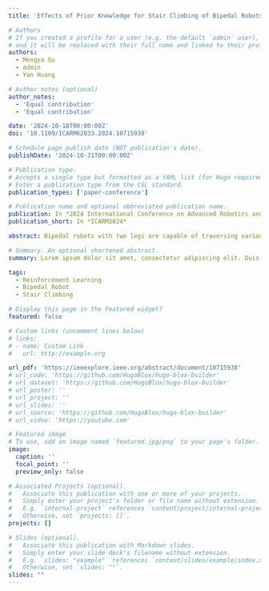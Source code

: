 ```yaml
---
title: 'Effects of Prior Knowledge for Stair Climbing of Bipedal Robots Based on Reinforcement Learning'

# Authors
# If you created a profile for a user (e.g. the default `admin` user), write the username (folder name) here
# and it will be replaced with their full name and linked to their profile.
authors:
  - Mengya Su
  - admin
  - Yan Huang

# Author notes (optional)
author_notes:
  - 'Equal contribution'
  - 'Equal contribution'

date: '2024-10-18T00:00:00Z'
doi: '10.1109/ICARM62033.2024.10715938'

# Schedule page publish date (NOT publication's date).
publishDate: '2024-10-31T00:00:00Z'

# Publication type.
# Accepts a single type but formatted as a YAML list (for Hugo requirements).
# Enter a publication type from the CSL standard.
publication_types: ['paper-conference']

# Publication name and optional abbreviated publication name.
publication: In *2024 International Conference on Advanced Robotics and Mechatronics (ICARM)*
publication_short: In *ICARM2024*

abstract: Bipedal robots with two legs are capable of traversing various terrains like level ground and staircases. Applying Reinforcement Learning (RL) based control can realize stable climbing stairs of bipedal robots. Prior knowledge of robots such as surrounding terrain information may improve the performance of climbing stairs. However, the impacts of prior knowledge on locomotion of bipedal robots across various terrains have not been systematically studied. In this work, we analyzed the effects of the amount of prior knowledge about terrain in front of the robot with RL-based control. Simulation results showed that introducing prior knowledge about terrain to bipedal robots can increase the maximum allowable ground height variation, realize smooth transition from level-ground walking to stair climbing, and improve disturbance rejection and energy efficiency. Prior knowledge is a trade-off between environmental information acquisition and computational complexity reduction. We find that there exists an optimal amount of prior knowledge for disturbance rejection and energy efficiency of stair climbing.

# Summary. An optional shortened abstract.
summary: Lorem ipsum dolor sit amet, consectetur adipiscing elit. Duis posuere tellus ac convallis placerat. Proin tincidunt magna sed ex sollicitudin condimentum.

tags:
  - Reinforcement Learning
  - Bipedal Robot
  - Stair Climbing

# Display this page in the Featured widget?
featured: false

# Custom links (uncomment lines below)
# links:
# - name: Custom Link
#   url: http://example.org

url_pdf: 'https://ieeexplore.ieee.org/abstract/document/10715938'
# url_code: 'https://github.com/HugoBlox/hugo-blox-builder'
# url_dataset: 'https://github.com/HugoBlox/hugo-blox-builder'
# url_poster: ''
# url_project: ''
# url_slides: ''
# url_source: 'https://github.com/HugoBlox/hugo-blox-builder'
# url_video: 'https://youtube.com'

# Featured image
# To use, add an image named `featured.jpg/png` to your page's folder.
image:
  caption: ''
  focal_point: ''
  preview_only: false

# Associated Projects (optional).
#   Associate this publication with one or more of your projects.
#   Simply enter your project's folder or file name without extension.
#   E.g. `internal-project` references `content/project/internal-project/index.md`.
#   Otherwise, set `projects: []`.
projects: []

# Slides (optional).
#   Associate this publication with Markdown slides.
#   Simply enter your slide deck's filename without extension.
#   E.g. `slides: "example"` references `content/slides/example/index.md`.
#   Otherwise, set `slides: ""`.
slides: ""
---
```

